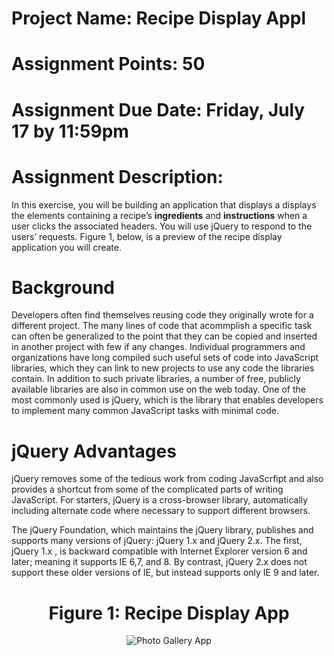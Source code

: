 <h1><b>Project Name:</b> Recipe Display Appl</h1>

<h1><b>Assignment Points: </b> 50</h1>

<h1><b>Assignment Due Date:</b> Friday, July 17 by 11:59pm </h1>

<h1><b>Assignment Description:</b></h1>

In this exercise, you will be building an application that displays a displays the elements containing a recipe’s <b>ingredients</b> and <b>instructions</b> when a user clicks the associated headers. You will use jQuery to respond to the users’ requests.  Figure 1, below, is a preview of the recipe display application you will create.

<h1><b>Background</b></h1>
Developers often find themselves reusing code they originally wrote for a different project. The many lines of code that acommplish a specific task can often be generalized to the point that they can be copied and inserted in another project with few if any changes. Individual programmers and organizations have long compiled such useful sets of code into JavaScript libraries, which they can link to new projects to use any code the libraries contain. In addition to such private libraries, a number of free, publicly available libraries are also in common use on the web today. One of the most commonly used is jQuery, which is the library that enables developers to implement many common JavaScript tasks with minimal code.

<b><h1>jQuery Advantages</h1></b>
jQuery removes some of the tedious work from coding JavaScrfipt and also provides a shortcut from some of the complicated parts of writing JavaScript. For starters, jQuery is a cross-browser library, automatically including alternate code where necessary to support different browsers.

The jQuery Foundation, which maintains the jQuery library, publishes and supports many versions of jQuery:  jQuery 1.x and jQuery 2.x.  The first, jQuery 1.x , is backward compatible with Internet Explorer version 6 and later; meaning it supports IE 6,7, and 8.  By contrast, jQuery 2.x does not support these older versions of IE, but instead supports only IE 9 and later.  

<center>
<b><h1>Figure 1: Recipe Display App</h1></b>
<img src=".guides/img/RecipeDisplayApp.png" alt="Photo Gallery App" />
</center>